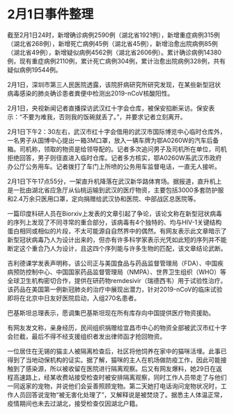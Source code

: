 # 2月1日事件整理

截至2月1日24时，新增确诊病例2590例（湖北省1921例），新增重症病例315例（湖北省268例），新增死亡病例45例（湖北省45例），新增治愈出院病例85例（湖北省49例），新增疑似病例4562例（湖北省2606例）。累计确诊病例14380例，现有重症病例2110例，累计死亡病例304例，累计治愈出院病例328例，共有疑似病例19544例。

2月1日，深圳市第三人民医院透露，该院肝病研究所研究发现，在某些新型冠状病毒感染的肺炎确诊患者粪便中检测出2019-nCoV核酸阳性。

2月1日，央视新闻记者直播探访武汉红十字会仓库，被保安掐断采访。保安表示：“不要为难我，否则我的饭碗就丢了。”，并要求记者立刻离开。

2月1日下午2：30左右，武汉市红十字会借用的武汉市国际博览中心临时仓库外，一名男子从国博中心提出一箱3M口罩，放入一辆车牌为鄂A0260W的汽车后备箱。司机称，领取的物资是给领导配的。记者多次追问男子及司机所在单位，司机拒绝回答，男子则径直进入临时仓库。记者多方核实，鄂A0260W系武汉市政府办公厅公务用车。记者拨打了车门上所喷的公务用车监督电话，一直无人接听。

2月1日下午17点55分，一架直升机降落在武汉新华路体育场。据报道，直升机上是一批由湖北省应急厅从仙桃运输到武汉的医疗物资，主要包括3000多套防护服和2.4万余只医用口罩，定向捐赠给武汉协和医院、中部战区总医院等。

一篇印度科研人员在Biorxiv上发表的文章引起了争论，该论文称在新型冠状病毒的序列上发现了不同寻常的重合部分，该病毒有4个独特的、均与HIV-1关键结构蛋白相同或相似的片段，不太可能源自自然界中的偶然。有网友表示此文章暗示了新型冠状病毒乃人为设计出来的，但亦有许多科学家表示光凭如此短的序列并不能断定这个重合乃人为设计，且这四个序列能与许多生物的匹配，该文章结论武断。

吉利德课学发表声明称，该公司正与美国食品与药品监督管理局（FDA）、中国疾病预防控制中心、中国国家药品监督管理局（NMPA）、世界卫生组织（WHO）等全球卫生机构密切合作，提供在研药物remdesivir（瑞德西韦）用于试验性治疗。该药品在美国第一例新冠肺炎的治疗中展现出潜力，针对2019-nCoV的临床试验即将在北京中日友好医院启动，入组270名患者。

巴基斯坦总理表示，愿调集巴基斯坦现在所有库存向中国提供医疗物资援助。

有网友发文称，亲身经历，民间组织捐赠给宜昌市中心的物资全部被武汉市红十字会拦截，最后不得不经支援组织者发出律师函才抢回物资。

一位居住在无锡的猫主人被隔离检查后，社区将他饲养在家中的猫咪活埋。此事已得到了当地动保机构的证实。据了解，猫咪的主人在机场做防疫工作，因此可能接触到了感染源，所以被收留在医院进行隔离观察。后又有网友爆料，她29日在返程高速路上，经某收费站接受检查时被安排隔离观察，同时工作人员带走了与他们一同返家的宠物，并说他们会妥善照顾宠物。第二天她打电话询问宠物状况时，工作人员回答说宠物“被无害化处理了”，又解释说是被焚烧了。据悉主人体温正常，疫情期间也未去过湖北，接受检查仅因湖北户籍。
